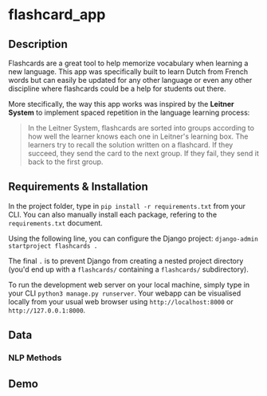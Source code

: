 # flashcard_app

## Description

Flashcards are a great tool to help memorize vocabulary when learning a new language. This app was specifically built to learn Dutch from French words but can easily be updated for any other language or even any other discipline where flashcards could be a help for students out there. 

More stecifically, the way this app works was inspired by the **Leitner System** to implement spaced repetition in the language learning process:
> In the Leitner System, flashcards are sorted into groups according to how well the learner knows each one in Leitner's learning box. The learners try to recall the solution written on a flashcard. If they succeed, they send the card to the next group. If they fail, they send it back to the first group. 



## Requirements & Installation
In the project folder, type in `pip install -r requirements.txt` from your CLI. 
You can also manually install each package, refering to the `requirements.txt` document. 


Using the following line, you can configure the Django project:
`django-admin startproject flashcards .` 

The final `.` is to prevent Django from creating a nested project directory (you'd end up with a `flashcards/` containing a `flashcards/` subdirectory). 

To run the development web server on your local machine, simply type in your CLI `python3 manage.py runserver`.
Your webapp can be visualised locally from your usual web browser using `http://localhost:8000` or `http://127.0.0.1:8000`.


## Data 


### NLP Methods

## Demo